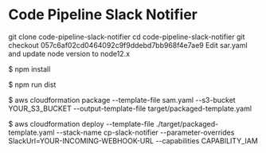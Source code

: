 # Code Pipeline Slack Notifier

git clone code-pipeline-slack-notifier
cd code-pipeline-slack-notifier
git checkout 057c6af02cd0464092c9f9ddebd7bb968f4e7ae9
Edit sar.yaml and update node version to node12.x

$ npm install

$ npm run dist

$ aws cloudformation package --template-file sam.yaml --s3-bucket YOUR_S3_BUCKET --output-template-file target/packaged-template.yaml

$ aws cloudformation deploy --template-file ./target/packaged-template.yaml --stack-name cp-slack-notifier --parameter-overrides SlackUrl=YOUR-INCOMING-WEBHOOK-URL --capabilities CAPABILITY_IAM

